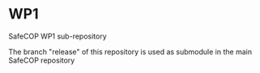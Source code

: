 # WP1
SafeCOP WP1 sub-repository

The branch "release" of this repository is used as submodule in the main SafeCOP repository
